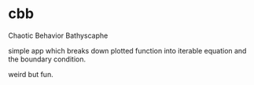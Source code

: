 # cbb

Chaotic Behavior Bathyscaphe

simple app which breaks down plotted function into iterable equation and the boundary condition. 

weird but fun. 